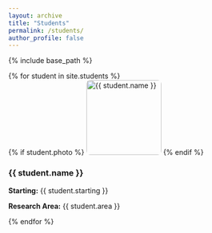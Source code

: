 ```yaml
---
layout: archive
title: "Students"
permalink: /students/
author_profile: false
---
```


{% include base_path %}

<div>
  {% for student in site.students %}
    <div>
      {% if student.photo %}
        <img src="{{ student.photo }}" alt="{{ student.name }}" style="width:150px; height:auto; border-radius:8px;"/>
      {% endif %}
      <h3>{{ student.name }}</h3>
      <p><strong>Starting:</strong> {{ student.starting }}</p>
      <p><strong>Research Area:</strong> {{ student.area }}</p>
    </div>
  {% endfor %}
</div>